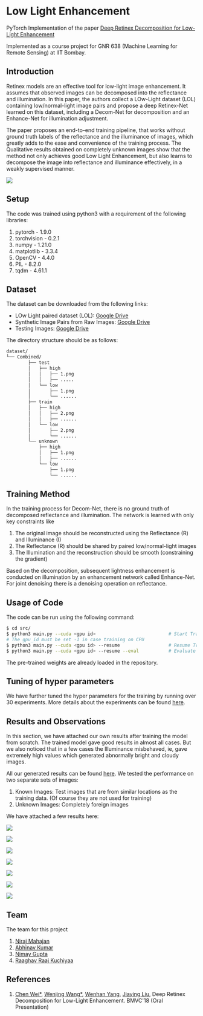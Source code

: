 # Low Light Enhancement

PyTorch Implementation of the paper [Deep Retinex Decomposition for Low-Light Enhancement](https://arxiv.org/abs/1808.04560)

Implemented as a course project for GNR 638 (Machine Learning for Remote Sensing) at IIT Bombay.

## Introduction

Retinex models are an effective tool for low-light image enhancement. It assumes that observed images can be decomposed into the reflectance and illumination. In this paper, the authors collect a LOw-Light dataset (LOL) containing low/normal-light image pairs and propose a deep Retinex-Net learned on this dataset, including a Decom-Net for decomposition and an Enhance-Net for illumination adjustment. 

The paper proposes an end-to-end training pipeline, that works without ground truth labels of the reflectance and the illuminance of images, which greatly adds to the ease and convenience of the training process. The Qualitative results obtained on completely unknown images show that the method not only achieves good Low Light Enhancement, but also learns to decompose the image into reflectance and illuminance effectively, in a weakly supervised manner.

![](https://github.com/nirajmahajan/Low-Light-Enhancement-Using-Deep-Retinex-Decomposition/tree/blob/master/images/architecture.png)

## Setup

The code was trained using python3 with a requirement of the following libraries:

1. pytorch - 1.9.0
2. torchvision  - 0.2.1
3. numpy - 1.21.0
4. matplotlib - 3.3.4
5. OpenCV - 4.4.0
6. PIL - 8.2.0
7. tqdm - 4.61.1

## Dataset

The dataset can be downloaded from the following links:

- LOw Light paired dataset (LOL): [Google Drive](https://drive.google.com/open?id=157bjO1_cFuSd0HWDUuAmcHRJDVyWpOxB)
- Synthetic Image Pairs from Raw Images: [Google Drive](https://drive.google.com/open?id=1G6fi9Kiu7CDnW2Sh7UQ5ikvScRv8Q14F)
- Testing Images: [Google Drive](https://drive.google.com/open?id=1OvHuzPBZRBMDWV5AKI-TtIxPCYY8EW70)

The directory structure should be as follows:

```bash
dataset/
└── Combined/
        ├── test
        │   ├── high
        │   │   ├── 1.png
        │   │   ├── .....
        │   └── low
        │       ├── 1.png
        │       └── ......
        ├── train
        │   ├── high
        │   │   ├── 2.png
        │   │   ├── ......
        │   └── low
        │       ├── 2.png
        │       └── ......
        └── unknown
            ├── high
            │   ├── 1.png
            │   ├── ......
            └── low
                ├── 1.png
                └── ......

```



## Training Method

In the training process for Decom-Net, there is no ground truth of decomposed reflectance and illumination. The network is learned with only key constraints like

1. The original image should be reconstructed using the Reflectance (R) and Illuminance (I)
2. The Reflectance (R) should be shared by paired low/normal-light images
3. The Illumination and the reconstruction should be smooth (constraining the gradient)

Based on the decomposition, subsequent lightness enhancement is conducted on illumination by an enhancement network called Enhance-Net. For joint denoising there is a denoising operation on reflectance.

## Usage of Code

The code can be run using the following command:

```bash
$ cd src/
$ python3 main.py --cuda <gpu id>							# Start Training
# The gpu_id must be set -1 in case training on CPU
$ python3 main.py --cuda <gpu id> --resume 					# Resume Training
$ python3 main.py --cuda <gpu id> --resume --eval 			# Evaluate the model
```

The pre-trained weights are already loaded in the repository.

## Tuning of hyper parameters

We have further tuned the hyper parameters for the training by running over 30 experiments. More details about the experiments can be found [here](https://github.com/nirajmahajan/Low-Light-Enhancement-Using-Deep-Retinex-Decomposition/tree/master/experiments).

## Results and Observations

In this section, we have attached our own results after training the model from scratch. The trained model gave good results in almost all cases. But we also noticed that in a few cases the Illuminance misbehaved, ie, gave extremely high values which generated abnormally bright and cloudy images. 

All our generated results can be found [here](https://github.com/nirajmahajan/Low-Light-Enhancement-Using-Deep-Retinex-Decomposition/tree/master/results). We tested the performance on two separate sets of images:

1. Known Images: Test images that are from similar locations as the training data. (Of course they are not used for training)
2. Unknown Images: Completely foreign images

We have attached a few results here:

![](https://github.com/nirajmahajan/Low-Light-Enhancement-Using-Deep-Retinex-Decomposition/tree/blob/master/results/unknown/28.png)

![](https://github.com/nirajmahajan/Low-Light-Enhancement-Using-Deep-Retinex-Decomposition/tree/blob/master/results/unknown/35.png)

![](https://github.com/nirajmahajan/Low-Light-Enhancement-Using-Deep-Retinex-Decomposition/tree/blob/master/results/unknown/45.png)

![](https://github.com/nirajmahajan/Low-Light-Enhancement-Using-Deep-Retinex-Decomposition/tree/blob/master/results/unknown/48.png)

![](https://github.com/nirajmahajan/Low-Light-Enhancement-Using-Deep-Retinex-Decomposition/tree/blob/master/results/unknown/49.png)

![](https://github.com/nirajmahajan/Low-Light-Enhancement-Using-Deep-Retinex-Decomposition/tree/blob/master/results/unknown/50.png)

![](https://github.com/nirajmahajan/Low-Light-Enhancement-Using-Deep-Retinex-Decomposition/tree/blob/master/results/unknown/51.png)

## Team

The team for this project

1. [Niraj Mahajan](https://www.cse.iitb.ac.in/~nirajm)
2. [Abhinav Kumar](https://cse.iitb.ac.in/~abhinavkumar)
3. [Nimay Gupta](https://www.cse.iitb.ac.in/~nimay)
4. [Raaghav Raaj Kuchiyaa](https://www.cse.iitb.ac.in/~raaghav)



## References

1. [Chen Wei*](https://weichen582.github.io/), [Wenjing Wang*](https://daooshee.github.io/website/), [Wenhan Yang](https://flyywh.github.io/), [Jiaying Liu](http://www.icst.pku.edu.cn/struct/people/liujiaying.html), Deep Retinex Decomposition for Low-Light Enhancement. BMVC'18 (Oral Presentation)